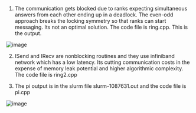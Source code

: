 1.	The communication gets blocked due to ranks expecting simultaneous answers from each other ending up in a deadlock. The even-odd approach breaks the locking symmetry so that ranks can start messaging. Its not an optimal solution. The code file is ring.cpp. This is the output.

![image](https://user-images.githubusercontent.com/73917265/201134492-e0a02943-5f6d-4ca3-a647-8a52cec2bac7.png)

2.	ISend and IRecv are nonblocking routines and they use infiniband network which has a low latency. Its cutting communication costs in the expense of memory leak potential and higher algorithmic complexity. The code file is ring2.cpp

3.	The pi output is in the slurm file slurm-1087631.out and the code file is pi.cpp

![image](https://user-images.githubusercontent.com/73917265/201134513-84e1aba4-1c55-41ef-8743-a32f2d9cbecc.png)

